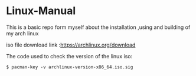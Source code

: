 # Linux-Manual
This is a basic repo form myself about the installation ,using and building of my arch linux

iso file download link :https://archlinux.org/download

The code used to check the version of the linux iso:

<code>$ pacman-key -v archlinux-version-x86_64.iso.sig</code>





